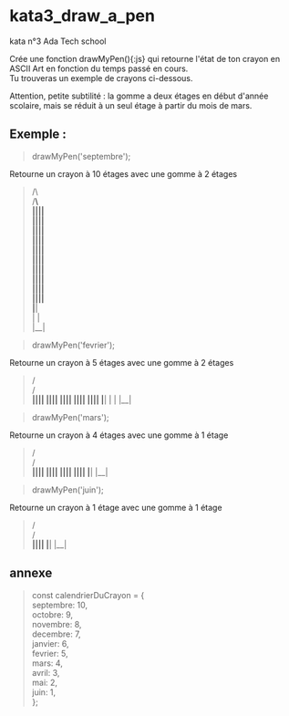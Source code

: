 # kata3_draw_a_pen
kata n°3 Ada Tech school

Crée une fonction drawMyPen(){:js} qui retourne l'état de ton crayon en ASCII Art en fonction du temps passé en cours.  
Tu trouveras un exemple de crayons ci-dessous. 
 
Attention, petite subtilité : la gomme a deux étages en début d'année scolaire, mais se réduit à un seul étage à partir du mois de mars.

## Exemple :

> drawMyPen('septembre');  

Retourne un crayon à 10 étages avec une gomme à 2 étages  

>/\  
/__\  
||||  
||||  
||||  
||||  
||||  
||||  
||||  
||||  
||||  
||||  
|__|  
|  |  
|__|  

> drawMyPen('fevrier');  

Retourne un crayon à 5 étages avec une gomme à 2 étages  

>/\
/__\
||||
||||
||||
||||
||||
|__|
|  |
|__|

> drawMyPen('mars');  

Retourne un crayon à 4 étages avec une gomme à 1 étage  

>/\
/__\
||||
||||
||||
||||
|__|
|__|

> drawMyPen('juin');  


Retourne un crayon à 1 étage avec une gomme à 1 étage

>/\
/__\
||||
|__|
|__|

## annexe 
> const calendrierDuCrayon = {  
    septembre: 10,  
    octobre: 9,  
    novembre: 8,  
    decembre: 7,  
    janvier: 6,  
    fevrier: 5,  
    mars: 4,  
    avril: 3,  
    mai: 2,  
    juin: 1,  
};